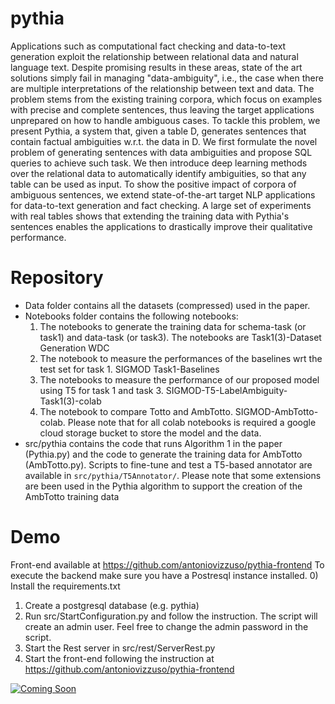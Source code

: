 # pythia

Applications such as computational fact checking and data-to-text generation exploit the relationship between relational data and natural language text. Despite promising results in these areas, state of the art solutions simply fail in managing "data-ambiguity", i.e., the case when there are multiple interpretations of the relationship between text and data. 
The problem stems from the existing training corpora, which focus on examples with precise and complete sentences, thus leaving the target applications unprepared on how to handle ambiguous cases. To tackle this problem, we present Pythia, a system that, given a table D, generates sentences that contain factual ambiguities w.r.t. the data in D. We first formulate the novel problem of generating sentences with data ambiguities and propose SQL queries to achieve such task. We then introduce deep learning methods over the relational data to automatically identify ambiguities, so that any table can be used as input. To show the positive impact of corpora of ambiguous sentences, we extend state-of-the-art target NLP applications for data-to-text generation and fact checking. A large set of experiments with real tables shows that extending the training data with Pythia's sentences enables the applications to drastically improve their qualitative performance.


# Repository
- Data folder contains all the datasets (compressed) used in the paper.
- Notebooks folder contains the following notebooks:
	1) The notebooks to generate the training data for schema-task (or task1) and data-task (or task3). The notebooks are Task1(3)-Dataset Generation WDC
	2) The notebook to measure the performances of the baselines wrt the test set for task 1. SIGMOD Task1-Baselines
	3) The notebooks to measure the performance of our proposed model using T5 for task 1 and task 3. SIGMOD-T5-LabelAmbiguity-Task1(3)-colab
	4) The notebook to compare Totto and AmbTotto. SIGMOD-AmbTotto-colab.
	Please note that for all colab notebooks is required a google cloud storage bucket to store the model and the data.
- src/pythia contains the code that runs Algorithm 1 in the paper (Pythia.py) and the code to generate the training data for AmbTotto (AmbTotto.py). Scripts to fine-tune and test a T5-based annotator are available in ```src/pythia/T5Annotator/```. Please note that some extensions are been used in the Pythia algorithm to support the creation of the AmbTotto training data


# Demo
Front-end available at https://github.com/antoniovizzuso/pythia-frontend
To execute the backend make sure you have a Postresql instance installed.
0) Install the requirements.txt
1) Create a postgresql database (e.g. pythia)
2) Run src/StartConfiguration.py and follow the instruction. The script will create an admin user. Feel free to change the admin password in the script.
3) Start the Rest server in src/rest/ServerRest.py
4) Start the front-end following the instruction at https://github.com/antoniovizzuso/pythia-frontend

[![Coming Soon](https://img.youtube.com/vi/gLqu_Mvtj9w/maxresdefault.jpg)](https://youtu.be/gLqu_Mvtj9w)


